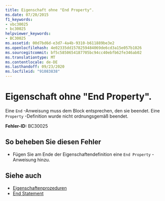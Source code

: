 ```yaml
---
title: Eigenschaft ohne "End Property".
ms.date: 07/20/2015
f1_keywords:
- vbc30025
- bc30025
helpviewer_keywords:
- BC30025
ms.assetid: 00d7bd6d-e3d7-4a4b-9310-b611889be3e2
ms.openlocfilehash: 4e02335dd1578259484069de6cd3a15e057b1026
ms.sourcegitcommit: bf5c5850654187705bc94cc40ebfb62fe346ab02
ms.translationtype: MT
ms.contentlocale: de-DE
ms.lasthandoff: 09/23/2020
ms.locfileid: "91083838"
---
```

# <a name="property-missing-end-property"></a>Eigenschaft ohne "End Property".

Eine `End` -Anweisung muss dem Block entsprechen, den sie beendet. Eine `Property` -Definition wurde nicht ordnungsgemäß beendet.  
  
 **Fehler-ID:** BC30025  
  
## <a name="to-correct-this-error"></a>So beheben Sie diesen Fehler  
  
- Fügen Sie am Ende der Eigenschaftendefinition eine `End Property` -Anweisung hinzu.  
  
## <a name="see-also"></a>Siehe auch

- [Eigenschaftenprozeduren](../programming-guide/language-features/procedures/property-procedures.md)
- [End Statement](../language-reference/statements/end-statement.md)
